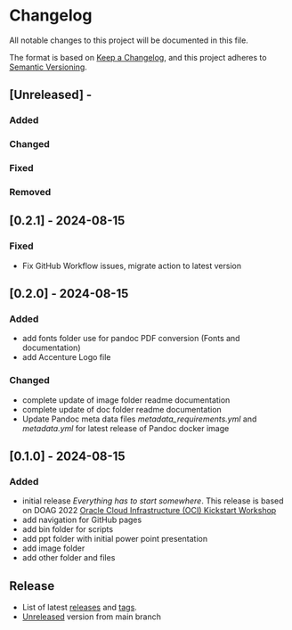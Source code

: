 # Changelog
<!-- markdownlint-disable MD013 -->
<!-- markdownlint-configure-file { "MD024":{"allow_different_nesting": true }} -->
All notable changes to this project will be documented in this file.

The format is based on [Keep a Changelog](https://keepachangelog.com/en/1.0.0/),
and this project adheres to [Semantic Versioning](https://semver.org/spec/v2.0.0.html).

## [Unreleased] -

### Added

### Changed

### Fixed

### Removed

## [0.2.1] - 2024-08-15

### Fixed

- Fix GitHub Workflow issues, migrate action to latest version

## [0.2.0] - 2024-08-15

### Added

- add fonts folder use for pandoc PDF conversion (Fonts and documentation)
- add Accenture Logo file

### Changed

- complete update of image folder readme documentation
- complete update of doc folder readme documentation
- Update Pandoc meta data files *metadata_requirements.yml* and *metadata.yml*
  for latest release of Pandoc docker image

## [0.1.0] - 2024-08-15

### Added

- initial release *Everything has to start somewhere*. This release is based on
  DOAG 2022 [Oracle Cloud Infrastructure (OCI) Kickstart Workshop](https://github.com/oehrlis/doag2022)
- add navigation for GitHub pages
- add bin folder for scripts
- add ppt folder with initial power point presentation
- add image folder
- add other folder and files

## Release

- List of latest [releases](https://github.com/oehrlis/oci-sec-ws/releases) and [tags](https://github.com/oehrlis/oci-sec-ws/tags).
- [Unreleased](https://github.com/oehrlis/oci-sec-ws) version from main branch
